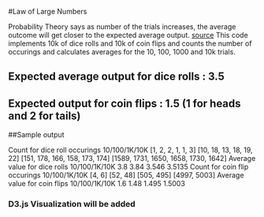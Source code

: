 #Law of Large Numbers

Probability Theory says as number of the trials increases, the average outcome will get closer to the expected average output. [source](https://en.wikipedia.org/wiki/Law_of_large_numbers)
This code implements 10k of dice rolls and 10k of coin flips and counts the number of occurings and calculates averages for the 10, 100, 1000 and 10k trials.

## Expected average output for dice rolls : 3.5
## Expected output for coin flips : 1.5 (1 for heads and 2 for tails)

##Sample output

Count for dice roll occurings 10/100/1K/10K
[1, 2, 2, 1, 1, 3]
[10, 18, 13, 18, 19, 22]
[151, 178, 166, 158, 173, 174]
[1589, 1731, 1650, 1658, 1730, 1642]
Average value for dice rolls 10/100/1K/10K
3.8
3.84
3.546
3.5135
Count for coin flip occurings 10/100/1K/10K
[4, 6]
[52, 48]
[505, 495]
[4997, 5003]
Average value for coin flips 10/100/1K/10K
1.6
1.48
1.495
1.5003

### D3.js Visualization will be added
